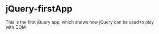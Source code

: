 # jQuery-firstApp
This is the first jQuery app, which shows how jQuery can be used to play with DOM
